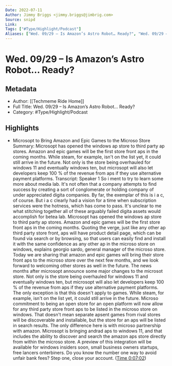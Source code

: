 ```yaml
---
Date: 2022-07-11
Author: Jimmy Briggs <jimmy.briggs@jimbrig.com>
Source: snipd
Link: 
Tags: ["#Type/Highlight/Podcast"]
Aliases: ["Wed. 09/29 – Is Amazon’s Astro Robot… Ready?", "Wed. 09/29 – Is Amazon’s Astro Robot… Ready?"]
---
```

# Wed. 09/29 – Is Amazon’s Astro Robot… Ready?

## Metadata
- Author: [[Techmeme Ride Home]]
- Full Title: Wed. 09/29 – Is Amazon’s Astro Robot… Ready?
- Category: #Type/Highlight/Podcast

## Highlights
- Microsopt to Bring Amazon and Epic Games to the Microso Store
  Summary:
  Microsopt has opened the windows ap store to third party ap stores. Amazon and epic games will be the first store front aps in the coming months. While steam, for example, isn't on the list yet, it could still arrive in the future. Not only is the store being overhauled for windows 11 and eventually windows ten, but microsopt will also let developers keep 100 % of the revenue from aps if they use alternative payment platforms.
  Transcript:
  Speaker 1
  So i ment to try to learn some more about media lab. It's not often that a company attempts to find success by creating a sort of conglomerate or holding company of under appreciated digita companies. By far, the exemplar of this is i a c, of course. But i a c clearly had a vision for a time when subscription services were the hotness, which has come to pass. It's unclear to me what stitching together all of these arguably failed digita assets would accomplish for betea lab. Microsopt has opened the windows ap store to third party ap stores. Amazon and epic games will be the first store front aps in the coming months. Quoting the verge, just like any other ap third party store front, aps will have product detail page, which can be found via search or by browsing, so that users can easily find and install it with the same confidence as any other ap in the microso store on windows, explains georgio sardo, general manager of the microso store. Today we are sharing that amazon and epic games will bring their store front aps to the microso store over the next few months, and we look forward to welcoming other stores as well in the future. The news months after microsopt announce some major changes to the microsot store. Not only is the store being overhauled for windows 11 and eventually windows ten, but microsopt will also let developers keep 100 % of the revenue from aps if they use alternative payment platforms. The only exception is that this doesn't apply to games. While steam, for example, isn't on the list yet, it could still arrive in the future. Microso commitment to being an open store for an open platform will now allow for any third party store front aps to be listed in the microso store on windows. That doesn't mean separate apsent games from rival stores will be discoverable and installable, but the store for an aps will be listed in search results. The only difference here is with microso partnership with amazon. Microsopt is bringing andrad aps to windows 11, and that includes the ability to discover and search the amazon aps store directly from within the microso store. A preview of this integration will be available for windows insiders soon, small business owners startups, free lancers onterbiners. Do you know the number one way to avoid unfair bank fees? Step one, close your account. ([Time 0:07:02](https://share.snipd.com/snip/474618e6-2ac7-462d-8977-173272146e7d))

